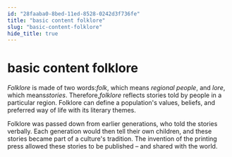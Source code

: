 ```yaml
---
id: "28faaba0-8bed-11ed-8528-0242d3f736fe"
title: "basic content folklore"
slug: "basic-content-folklore"
hide_title: true
---
```


# <a id="topic-8190" class="anchor_top_offset"/><a id="ariaid-title1" class="anchor_top_offset"/>basic content folklore

<p xmlns="http://www.w3.org/1999/xhtml" className="shortdesc"> </p> 
<p xmlns="http://www.w3.org/1999/xhtml" className="p">   <em className="ph i">Folklore</em> is made of two words:<em className="ph i">folk</em>, which means<em className="ph i"> regional people</em>, and <em className="ph i">lore</em>, which means<em className="ph i">stories</em>. Therefore,<em className="ph i">folklore </em>reflects stories told by people in a particular region. Folklore can define a population's values, beliefs, and preferred way of life with its literary themes.</p> 
<p xmlns="http://www.w3.org/1999/xhtml" className="p">Folklore was passed down from earlier generations, who told the stories verbally. Each generation would then tell their own children, and these stories became part of a culture's tradition. The invention of the printing press allowed these stories to be published – and shared with the world.</p> 
<p xmlns="http://www.w3.org/1999/xhtml" className="p"> </p> 
